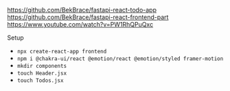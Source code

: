 https://github.com/BekBrace/fastapi-react-todo-app
https://github.com/BekBrace/fastapi-react-frontend-part
https://www.youtube.com/watch?v=PW1RhQPuQxc

Setup

- `npx create-react-app frontend`
- `npm i @chakra-ui/react @emotion/react @emotion/styled framer-motion`
- `mkdir components`
- `touch Header.jsx`
- `touch Todos.jsx`


